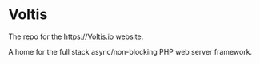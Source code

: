 # Voltis
The repo for the https://Voltis.io website.

A home for the full stack async/non-blocking PHP web server framework.
